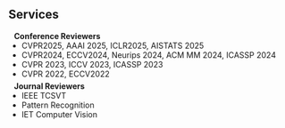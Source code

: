 ## Services

<h4 style="margin:0 10px 0;">Conference Reviewers</h4>

<ul style="margin:0 0 5px;">
  <li><autocolor>CVPR2025, AAAI 2025, ICLR2025, AISTATS 2025</autocolor></li>
  <li><autocolor>CVPR2024, ECCV2024, Neurips 2024, ACM MM 2024, ICASSP 2024</autocolor></li>
  <li><autocolor>CVPR 2023, ICCV 2023, ICASSP 2023</autocolor></li>
  <li><autocolor>CVPR 2022, ECCV2022</autocolor></li>
</ul>

<h4 style="margin:0 10px 0;">Journal Reviewers</h4>

<ul style="margin:0 0 20px;">
  <li><autocolor>IEEE TCSVT</autocolor></li>
  <li><autocolor>Pattern Recognition</autocolor></li>
  <li><autocolor>IET Computer Vision</autocolor></li>
</ul>
